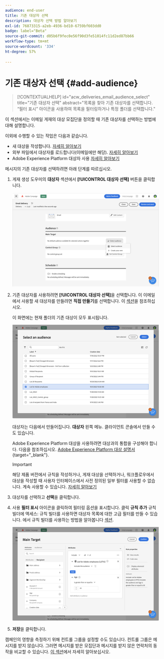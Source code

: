 ```yaml
---
audience: end-user
title: 기존 대상자 선택
description: 대상자 선택 방법 알아보기
exl-id: 76873315-a2eb-4936-bd10-6759bf603dd0
badge: label="Beta"
source-git-commit: d05b6f9fec0e56f90d3fe51014fc11d2ed87bb66
workflow-type: tm+mt
source-wordcount: '334'
ht-degree: 57%

---
```



# 기존 대상자 선택 {#add-audience}

>[!CONTEXTUALHELP]
>id="acw_deliveries_email_audience_select"
>title="기존 대상자 선택"
>abstract="목록을 찾아 기존 대상자를 선택합니다. “필터 표시” 아이콘을 사용하여 목록을 필터링하거나 특정 폴더를 선택합니다."

이 섹션에서는 이메일 게재의 대상 모집단을 정의할 때 기존 대상자를 선택하는 방법에 대해 설명합니다.

이외에 수행할 수 있는 작업은 다음과 같습니다.

* 새 대상을 작성합니다. [자세히 알아보기](segment-builder.md)
* 외부 파일에서 대상자를 로드합니다(이메일에만 해당). [자세히 알아보기](file-audience.md)
* Adobe Experience Platform 대상자 사용 [자세히 알아보기](aep-audience.md)


메시지의 기존 대상자를 선택하려면 아래 단계를 따르십시오.

1. 게재 생성 도우미의 **대상자** 섹션에서 **[!UICONTROL 대상자 선택]** 버튼을 클릭합니다.

   ![](assets/create-audience.png)

1. 기존 대상자를 사용하려면 **[!UICONTROL 대상자 선택]**&#x200B;을 선택합니다. 이 이메일에서 사용할 새 대상자를 만들려면 **직접 만들기**&#x200B;를 선택합니다. 이 [섹션](segment-builder.md)을 참조하십시오.

   이 화면에는 현재 폴더의 기존 대상이 모두 표시됩니다.

   ![](assets/create-audience2.png)

   대상자는 다음에서 만들어집니다. **대상자** 왼쪽 메뉴. 클라이언트 콘솔에서 만들 수도 있습니다.

   Adobe Experience Platform 대상을 사용하려면 대상과의 통합을 구성해야 합니다. 다음을 참조하십시오. [Adobe Experience Platform 대상 설명서](https://experienceleague.adobe.com/docs/experience-platform/destinations/home.html){target="_blank"}.

   >[!IMPORTANT]
   >
   >해당 제품 버전에서 규칙을 작성하거나, 게재 대상을 선택하거나, 워크플로우에서 대상을 작성할 때 사용자 인터페이스에서 사전 정의된 일부 필터를 사용할 수 없습니다. 계속 사용할 수 있습니다. [자세히 알아보기](../get-started/guardrails.md#predefined-filters-filters-guardrails-limitations)

1. 대상자를 선택하고 **선택**&#x200B;을 클릭합니다.
1. 사용 **필터 표시** 아이콘을 클릭하여 필터링 옵션을 표시합니다. 클릭 **규칙 추가** 규칙 빌더에 액세스: 규칙 빌더를 사용하면 대상자 목록에 대한 고급 필터를 만들 수 있습니다. 에서 규칙 빌더를 사용하는 방법을 알아봅니다 [섹션](segment-builder.md).

   ![](assets/create-audience4.png)

1. **저장**&#x200B;을 클릭합니다.

캠페인의 영향을 측정하기 위해 컨트롤 그룹을 설정할 수도 있습니다. 컨트롤 그룹은 메시지를 받지 않습니다. 그러면 메시지를 받은 모집단과 메시지를 받지 않은 연락처의 동작을 비교할 수 있습니다. [이 섹션](control-group.md)에서 자세히 알아보십시오.